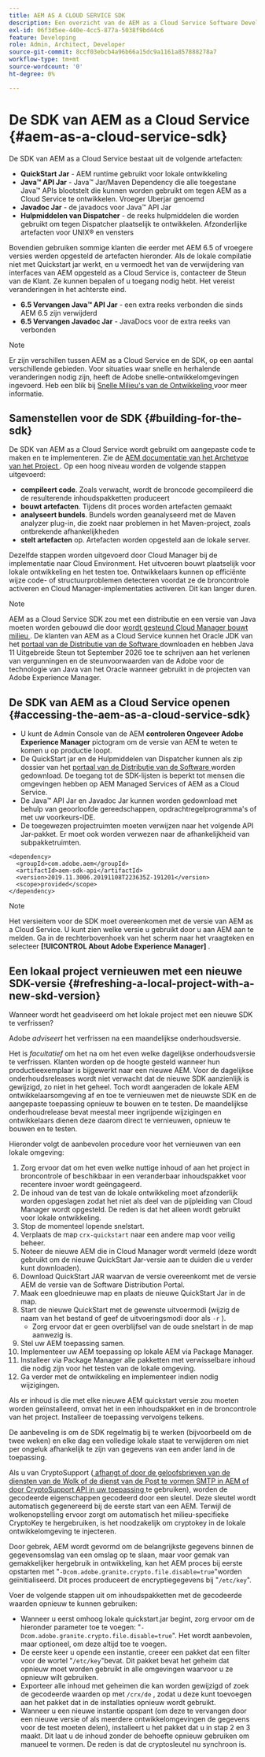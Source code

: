 ```yaml
---
title: AEM AS A CLOUD SERVICE SDK
description: Een overzicht van de AEM as a Cloud Service Software Development Kit
exl-id: 06f3d5ee-440e-4cc5-877a-5038f9bd44c6
feature: Developing
role: Admin, Architect, Developer
source-git-commit: 8ccf03ebcb4a96b66a15dc9a1161a857888278a7
workflow-type: tm+mt
source-wordcount: '0'
ht-degree: 0%

---
```


# De SDK van AEM as a Cloud Service {#aem-as-a-cloud-service-sdk}

De SDK van AEM as a Cloud Service bestaat uit de volgende artefacten:

* **QuickStart Jar** - AEM runtime gebruikt voor lokale ontwikkeling
* **Java™ API Jar** - Java™ Jar/Maven Dependency die alle toegestane Java™ APIs blootstelt die kunnen worden gebruikt om tegen AEM as a Cloud Service te ontwikkelen. Vroeger Uberjar genoemd
* **Javadoc Jar** - de javadocs voor Java™ API Jar
* **Hulpmiddelen van Dispatcher** - de reeks hulpmiddelen die worden gebruikt om tegen Dispatcher plaatselijk te ontwikkelen. Afzonderlijke artefacten voor UNIX® en vensters

Bovendien gebruiken sommige klanten die eerder met AEM 6.5 of vroegere versies werden opgesteld de artefacten hieronder. Als de lokale compilatie niet met Quickstart jar werkt, en u vermoedt het van de verwijdering van interfaces van AEM opgesteld as a Cloud Service is, contacteer de Steun van de Klant. Ze kunnen bepalen of u toegang nodig hebt. Het vereist veranderingen in het achterste eind.

* **6.5 Vervangen Java™ API Jar** - een extra reeks verbonden die sinds AEM 6.5 zijn verwijderd
* **6.5 Vervangen Javadoc Jar** - JavaDocs voor de extra reeks van verbonden

>[!NOTE]
> 
> Er zijn verschillen tussen AEM as a Cloud Service en de SDK, op een aantal verschillende gebieden. Voor situaties waar snelle en herhalende veranderingen nodig zijn, heeft de Adobe snelle-ontwikkelomgevingen ingevoerd. Heb een blik bij [ Snelle Milieu&#39;s van de Ontwikkeling ](/help/implementing/developing/introduction/rapid-development-environments.md) voor meer informatie.

## Samenstellen voor de SDK {#building-for-the-sdk}

De SDK van AEM as a Cloud Service wordt gebruikt om aangepaste code te maken en te implementeren. Zie de [ AEM documentatie van het Archetype van het Project ](https://experienceleague.adobe.com/docs/experience-manager-core-components/using/developing/archetype/using.html). Op een hoog niveau worden de volgende stappen uitgevoerd:

* **compileert code**. Zoals verwacht, wordt de broncode gecompileerd die de resulterende inhoudspakketten produceert
* **bouwt artefacten**. Tijdens dit proces worden artefacten gemaakt
* **analyseert bundels**. Bundels worden geanalyseerd met de Maven analyzer plug-in, die zoekt naar problemen in het Maven-project, zoals ontbrekende afhankelijkheden
* **stelt artefacten** op. Artefacten worden opgesteld aan de lokale server.

Dezelfde stappen worden uitgevoerd door Cloud Manager bij de implementatie naar Cloud Environment. Het uitvoeren bouwt plaatselijk voor lokale ontwikkeling en het testen toe. Ontwikkelaars kunnen op efficiënte wijze code- of structuurproblemen detecteren voordat ze de broncontrole activeren en Cloud Manager-implementaties activeren. Dit kan langer duren.

>[!NOTE]
>
>AEM as a Cloud Service SDK zou met een distributie en een versie van Java moeten worden gebouwd die door [ wordt gesteund Cloud Manager bouwt milieu ](/help/implementing/cloud-manager/getting-access-to-aem-in-cloud/build-environment-details.md). De klanten van AEM as a Cloud Service kunnen het Oracle JDK van het [ portaal van de Distributie van de Software ](https://experience.adobe.com/#/downloads/content/software-distribution/en/aemcloud.html) downloaden en hebben Java 11 Uitgebreide Steun tot September 2026 toe te schrijven aan het verlenen van vergunningen en de steunvoorwaarden van de Adobe voor de technologie van Java van het Oracle wanneer gebruikt in de projecten van Adobe Experience Manager.

## De SDK van AEM as a Cloud Service openen {#accessing-the-aem-as-a-cloud-service-sdk}

* U kunt de Admin Console van de AEM **controleren Ongeveer Adobe Experience Manager** pictogram om de versie van AEM te weten te komen u op productie loopt.
* De QuickStart jar en de Hulpmiddelen van Dispatcher kunnen als zip dossier van het [ portaal van de Distributie van de Software ](https://experience.adobe.com/#/downloads/content/software-distribution/en/aemcloud.html) worden gedownload. De toegang tot de SDK-lijsten is beperkt tot mensen die omgevingen hebben op AEM Managed Services of AEM as a Cloud Service.
* De Java™ API Jar en Javadoc Jar kunnen worden gedownload met behulp van geoorloofde gereedschappen, opdrachtregelprogramma&#39;s of met uw voorkeurs-IDE.
* De toegewezen projectruimten moeten verwijzen naar het volgende API Jar-pakket. Er moet ook worden verwezen naar de afhankelijkheid van subpakketruimten.

```
<dependency>
  <groupId>com.adobe.aem</groupId>
  <artifactId>aem-sdk-api</artifactId>
  <version>2019.11.3006.20191108T223635Z-191201</version>
  <scope>provided</scope>
</dependency>
```

>[!NOTE]
>
>Het versieitem voor de SDK moet overeenkomen met de versie van AEM as a Cloud Service. U kunt zien welke versie u gebruikt door u aan AEM aan te melden. Ga in de rechterbovenhoek van het scherm naar het vraagteken en selecteer **[!UICONTROL About Adobe Experience Manager]** .


## Een lokaal project vernieuwen met een nieuwe SDK-versie {#refreshing-a-local-project-with-a-new-skd-version}

Wanneer wordt het geadviseerd om het lokale project met een nieuwe SDK te verfrissen?

Adobe *adviseert* het verfrissen na een maandelijkse onderhoudsversie.

Het is *facultatief* om het na om het even welke dagelijkse onderhoudsversie te verfrissen. Klanten worden op de hoogte gesteld wanneer hun productieexemplaar is bijgewerkt naar een nieuwe AEM. Voor de dagelijkse onderhoudsreleases wordt niet verwacht dat de nieuwe SDK aanzienlijk is gewijzigd, zo niet in het geheel. Toch wordt aangeraden de lokale AEM ontwikkelaarsomgeving af en toe te vernieuwen met de nieuwste SDK en de aangepaste toepassing opnieuw te bouwen en te testen. De maandelijkse onderhoudrelease bevat meestal meer ingrijpende wijzigingen en ontwikkelaars dienen deze daarom direct te vernieuwen, opnieuw te bouwen en te testen.

Hieronder volgt de aanbevolen procedure voor het vernieuwen van een lokale omgeving:

1. Zorg ervoor dat om het even welke nuttige inhoud of aan het project in broncontrole of beschikbaar in een veranderbaar inhoudspakket voor recentere invoer wordt geëngageerd.
1. De inhoud van de test van de lokale ontwikkeling moet afzonderlijk worden opgeslagen zodat het niet als deel van de pijpleiding van Cloud Manager wordt opgesteld. De reden is dat het alleen wordt gebruikt voor lokale ontwikkeling.
1. Stop de momenteel lopende snelstart.
1. Verplaats de map `crx-quickstart` naar een andere map voor veilig beheer.
1. Noteer de nieuwe AEM die in Cloud Manager wordt vermeld (deze wordt gebruikt om de nieuwe QuickStart Jar-versie aan te duiden die u verder kunt downloaden).
1. Download QuickStart JAR waarvan de versie overeenkomt met de versie AEM de versie van de Software Distribution Portal.
1. Maak een gloednieuwe map en plaats de nieuwe QuickStart Jar in de map.
1. Start de nieuwe QuickStart met de gewenste uitvoermodi (wijzig de naam van het bestand of geef de uitvoeringsmodi door als `-r` ).
   * Zorg ervoor dat er geen overblijfsel van de oude snelstart in de map aanwezig is.
1. Stel uw AEM toepassing samen.
1. Implementeer uw AEM toepassing op lokale AEM via Package Manager.
1. Installeer via Package Manager alle pakketten met verwisselbare inhoud die nodig zijn voor het testen van de lokale omgeving.
1. Ga verder met de ontwikkeling en implementeer indien nodig wijzigingen.

Als er inhoud is die met elke nieuwe AEM quickstart versie zou moeten worden geïnstalleerd, omvat het in een inhoudspakket en in de broncontrole van het project. Installeer de toepassing vervolgens telkens.

De aanbeveling is om de SDK regelmatig bij te werken (bijvoorbeeld om de twee weken) en elke dag een volledige lokale staat te verwijderen om niet per ongeluk afhankelijk te zijn van gegevens van een ander land in de toepassing.

Als u van CryptoSupport ([ afhangt of door de geloofsbrieven van de diensten van de Wolk of de dienst van de Post te vormen SMTP in AEM of door CryptoSupport API in uw toepassing ](https://developer.adobe.com/experience-manager/reference-materials/cloud-service/javadoc/com/adobe/granite/crypto/CryptoSupport.html) te gebruiken), worden de gecodeerde eigenschappen gecodeerd door een sleutel. Deze sleutel wordt automatisch gegenereerd bij de eerste start van een AEM. Terwijl de wolkenopstelling ervoor zorgt om automatisch het milieu-specifieke CryptoKey te hergebruiken, is het noodzakelijk om cryptokey in de lokale ontwikkelomgeving te injecteren.

Door gebrek, AEM wordt gevormd om de belangrijkste gegevens binnen de gegevensomslag van een omslag op te slaan, maar voor gemak van gemakkelijker hergebruik in ontwikkeling, kan het AEM proces bij eerste opstarten met &quot;`-Dcom.adobe.granite.crypto.file.disable=true`&quot;worden geïnitialiseerd. Dit proces produceert de encryptiegegevens bij &quot;`/etc/key`&quot;.

Voer de volgende stappen uit om inhoudspakketten met de gecodeerde waarden opnieuw te kunnen gebruiken:

* Wanneer u eerst omhoog lokale quickstart.jar begint, zorg ervoor om de hieronder parameter toe te voegen: &quot;`-Dcom.adobe.granite.crypto.file.disable=true`&quot;. Het wordt aanbevolen, maar optioneel, om deze altijd toe te voegen.
* De eerste keer u opende een instantie, creeer een pakket dat een filter voor de wortel &quot;`/etc/key`&quot;bevat. Dit pakket bevat het geheim dat opnieuw moet worden gebruikt in alle omgevingen waarvoor u ze opnieuw wilt gebruiken.
* Exporteer alle inhoud met geheimen die kan worden gewijzigd of zoek de gecodeerde waarden op met `/crx/de` , zodat u deze kunt toevoegen aan het pakket dat in de installaties opnieuw wordt gebruikt.
* Wanneer u een nieuwe instantie opspant (om deze te vervangen door een nieuwe versie of als meerdere ontwikkelomgevingen de gegevens voor de test moeten delen), installeert u het pakket dat u in stap 2 en 3 maakt. Dit laat u de inhoud zonder de behoefte opnieuw gebruiken om manueel te vormen. De reden is dat de cryptosleutel nu synchroon is.
